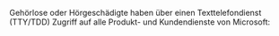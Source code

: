 <Token xmlns:xlink="http://www.w3.org/1999/xlink">Gehörlose oder Hörgeschädigte haben über einen Texttelefondienst (TTY/TDD) Zugriff auf alle Produkt- und Kundendienste von Microsoft:</Token>